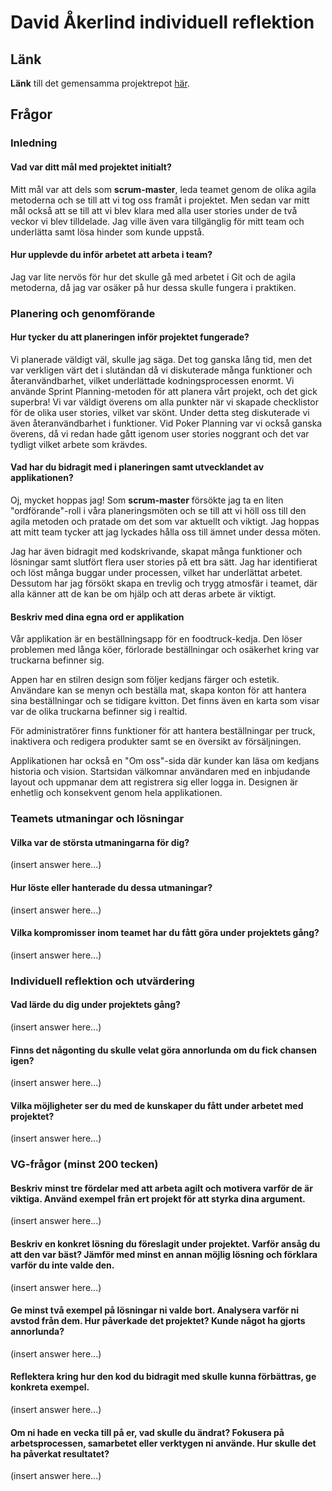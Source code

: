 # David Åkerlind individuell reflektion  

## Länk  

**Länk** till det gemensamma projektrepot [här](https://github.com/Welene/kanban-commandos).  

## Frågor  

### Inledning  

#### Vad var ditt mål med projektet initialt?  

Mitt mål var att dels som **scrum-master**, leda teamet genom de olika agila metoderna och se till att vi tog oss framåt i projektet. Men sedan var mitt mål också att se till att vi blev klara med alla user stories under de två veckor vi blev tilldelade. Jag ville även vara tillgänglig för mitt team och underlätta samt lösa hinder som kunde uppstå.  

#### Hur upplevde du inför arbetet att arbeta i team?  

Jag var lite nervös för hur det skulle gå med arbetet i Git och de agila metoderna, då jag var osäker på hur dessa skulle fungera i praktiken.  

### Planering och genomförande  

#### Hur tycker du att planeringen inför projektet fungerade?  

Vi planerade väldigt väl, skulle jag säga. Det tog ganska lång tid, men det var verkligen värt det i slutändan då vi diskuterade många funktioner och återanvändbarhet, vilket underlättade kodningsprocessen enormt. Vi använde Sprint Planning-metoden för att planera vårt projekt, och det gick superbra! Vi var väldigt överens om alla punkter när vi skapade checklistor för de olika user stories, vilket var skönt. Under detta steg diskuterade vi även återanvändbarhet i funktioner. Vid Poker Planning var vi också ganska överens, då vi redan hade gått igenom user stories noggrant och det var tydligt vilket arbete som krävdes.  

#### Vad har du bidragit med i planeringen samt utvecklandet av applikationen?  

Oj, mycket hoppas jag! Som **scrum-master** försökte jag ta en liten "ordförande"-roll i våra planeringsmöten och se till att vi höll oss till den agila metoden och pratade om det som var aktuellt och viktigt. Jag hoppas att mitt team tycker att jag lyckades hålla oss till ämnet under dessa möten.  

Jag har även bidragit med kodskrivande, skapat många funktioner och lösningar samt slutfört flera user stories på ett bra sätt. Jag har identifierat och löst många buggar under processen, vilket har underlättat arbetet. Dessutom har jag försökt skapa en trevlig och trygg atmosfär i teamet, där alla känner att de kan be om hjälp och att deras arbete är viktigt.  

#### Beskriv med dina egna ord er applikation  

Vår applikation är en beställningsapp för en foodtruck-kedja. Den löser problemen med långa köer, förlorade beställningar och osäkerhet kring var truckarna befinner sig.  

Appen har en stilren design som följer kedjans färger och estetik. Användare kan se menyn och beställa mat, skapa konton för att hantera sina beställningar och se tidigare kvitton. Det finns även en karta som visar var de olika truckarna befinner sig i realtid.  

För administratörer finns funktioner för att hantera beställningar per truck, inaktivera och redigera produkter samt se en översikt av försäljningen.  

Applikationen har också en "Om oss"-sida där kunder kan läsa om kedjans historia och vision. Startsidan välkomnar användaren med en inbjudande layout och uppmanar dem att registrera sig eller logga in. Designen är enhetlig och konsekvent genom hela applikationen.  

### Teamets utmaningar och lösningar  

#### Vilka var de största utmaningarna för dig?  

(insert answer here...)  

#### Hur löste eller hanterade du dessa utmaningar?  

(insert answer here...)  

#### Vilka kompromisser inom teamet har du fått göra under projektets gång?  

(insert answer here...)  

### Individuell reflektion och utvärdering  

#### Vad lärde du dig under projektets gång?  

(insert answer here...)  

#### Finns det någonting du skulle velat göra annorlunda om du fick chansen igen?  

(insert answer here...)  

#### Vilka möjligheter ser du med de kunskaper du fått under arbetet med projektet?  

(insert answer here...)  

### VG-frågor (minst 200 tecken)  

#### Beskriv minst tre fördelar med att arbeta agilt och motivera varför de är viktiga. Använd exempel från ert projekt för att styrka dina argument.  

(insert answer here...)  

#### Beskriv en konkret lösning du föreslagit under projektet. Varför ansåg du att den var bäst? Jämför med minst en annan möjlig lösning och förklara varför du inte valde den.  

(insert answer here...)  

#### Ge minst två exempel på lösningar ni valde bort. Analysera varför ni avstod från dem. Hur påverkade det projektet? Kunde något ha gjorts annorlunda?  

(insert answer here...)  

#### Reflektera kring hur den kod du bidragit med skulle kunna förbättras, ge konkreta exempel.  

(insert answer here...)  

#### Om ni hade en vecka till på er, vad skulle du ändrat? Fokusera på arbetsprocessen, samarbetet eller verktygen ni använde. Hur skulle det ha påverkat resultatet?  

(insert answer here...)  

